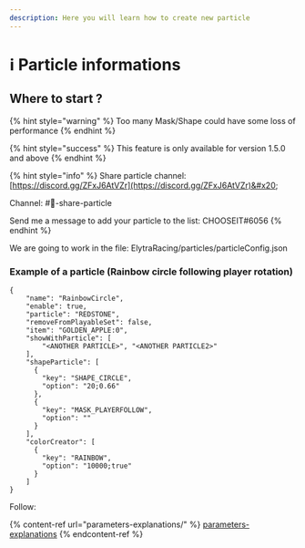 ```yaml
---
description: Here you will learn how to create new particle
---
```


# ℹ Particle informations

## Where to start ?

{% hint style="warning" %}
Too many Mask/Shape could have some loss of performance
{% endhint %}

{% hint style="success" %}
This feature is only available for version 1.5.0 and above
{% endhint %}

{% hint style="info" %}
Share particle channel: [https://discord.gg/ZFxJ6AtVZr](https://discord.gg/ZFxJ6AtVZr)&#x20;

Channel: #🧾-share-particle

Send me a message to add your particle to the list: CHOOSEIT#6056
{% endhint %}

We are going to work in the file: ElytraRacing/particles/particleConfig.json

### Example of a particle (Rainbow circle following player rotation)

```
{
    "name": "RainbowCircle",
    "enable": true,
    "particle": "REDSTONE",
    "removeFromPlayableSet": false,
    "item": "GOLDEN_APPLE:0",
    "showWithParticle": [
        "<ANOTHER PARTICLE>", "<ANOTHER PARTICLE2>"
    ],
    "shapeParticle": [
      {
        "key": "SHAPE_CIRCLE",
        "option": "20;0.66"
      },
      {
        "key": "MASK_PLAYERFOLLOW",
        "option": ""
      }
    ],
    "colorCreator": [
      {
        "key": "RAINBOW",
        "option": "10000;true"
      }
    ]
}
```

Follow:&#x20;

{% content-ref url="parameters-explanations/" %}
[parameters-explanations](parameters-explanations/)
{% endcontent-ref %}

